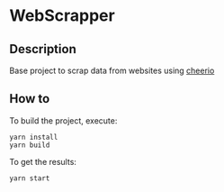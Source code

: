 # WebScrapper

## Description

Base project to scrap data from websites using [cheerio](https://github.com/cheeriojs/cheerio)

## How to

To build the project, execute:
```
yarn install
yarn build
```

To get the results:
```
yarn start
```